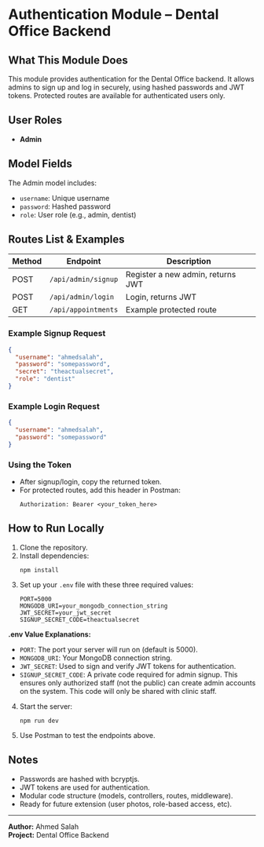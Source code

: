 # Authentication Module – Dental Office Backend

## What This Module Does
This module provides authentication for the Dental Office backend. It allows admins to sign up and log in securely, using hashed passwords and JWT tokens. Protected routes are available for authenticated users only.

## User Roles
- **Admin**

## Model Fields
The Admin model includes:
- `username`: Unique username
- `password`: Hashed password
- `role`: User role (e.g., admin, dentist)

## Routes List & Examples

| Method | Endpoint              | Description                       |
|--------|-----------------------|-----------------------------------|
| POST   | `/api/admin/signup`   | Register a new admin, returns JWT |
| POST   | `/api/admin/login`    | Login, returns JWT                |
| GET    | `/api/appointments`   | Example protected route           |

### Example Signup Request
```json
{
  "username": "ahmedsalah",
  "password": "somepassword",
  "secret": "theactualsecret",
  "role": "dentist"
}
```

### Example Login Request
```json
{
  "username": "ahmedsalah",
  "password": "somepassword"
}
```

### Using the Token
- After signup/login, copy the returned token.
- For protected routes, add this header in Postman:
  ```
  Authorization: Bearer <your_token_here>
  ```

## How to Run Locally

1. Clone the repository.
2. Install dependencies:
   ```
   npm install
   ```
3. Set up your `.env` file with these three required values:
   ```
   PORT=5000
   MONGODB_URI=your_mongodb_connection_string
   JWT_SECRET=your_jwt_secret
   SIGNUP_SECRET_CODE=theactualsecret
   ```

**.env Value Explanations:**
- `PORT`: The port your server will run on (default is 5000).
- `MONGODB_URI`: Your MongoDB connection string.
- `JWT_SECRET`: Used to sign and verify JWT tokens for authentication.
- `SIGNUP_SECRET_CODE`: A private code required for admin signup. This ensures only authorized staff (not the public) can create admin accounts on the system. This code will only be shared with clinic staff.

4. Start the server:
   ```
   npm run dev
   ```
5. Use Postman to test the endpoints above.

## Notes
- Passwords are hashed with bcryptjs.
- JWT tokens are used for authentication.
- Modular code structure (models, controllers, routes, middleware).
- Ready for future extension (user photos, role-based access, etc).

---
**Author:** Ahmed Salah  
**Project:** Dental Office Backend
